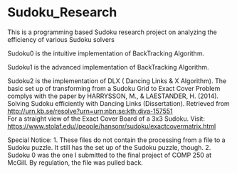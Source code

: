 # Sudoku_Research
This is a programming based Sudoku research project on analyzing the efficiency of various Sudoku solvers

Sudoku0 is the intuitive implementation of BackTracking Algorithm.

Sudoku1 is the advanced implementation of BackTracking Algorithm.

Sudoku2 is the implementation of DLX ( Dancing Links & X Algorithm). The basic set up of transforming from a Sudoku Grid to Exact Cover Problem complys with the paper by HARRYSSON, M., & LAESTANDER, H. (2014). Solving Sudoku efficiently with Dancing Links (Dissertation). Retrieved from http://urn.kb.se/resolve?urn=urn:nbn:se:kth:diva-157551        
For a straight view of the Exact Cover Board of a 3x3 Sudoku. Visit: https://www.stolaf.edu//people/hansonr/sudoku/exactcovermatrix.html


Special Notice: 1. These files do not contain the processing from a file to a Sudoku puzzle. It still has the set up of the Sudoku puzzle, though.
                2. Sudoku 0 was the one I submitted to the final project of COMP 250 at McGill. By regulation, the file was pulled back.
              
